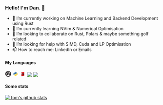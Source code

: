### Hello! I'm Dan. 👋

- 🔭 I’m currently working on Machine Learning and Backend Development using Rust
- 🌱 I’m currently learning NVim & Numerical Optimisation
- 👯 I’m looking to collaborate on Rust, Polars & maybe something golf related
- 🤔 I’m looking for help with SIMD, Cuda and LP Optimisation 
- 📫 How to reach me: LinkedIn or Emails

#### My Languages
<code><img height="20" src="https://raw.githubusercontent.com/github/explore/80688e429a7d4ef2fca1e82350fe8e3517d3494d/topics/rust/rust.png"></code>
<code><img height="20" src="https://raw.githubusercontent.com/github/explore/80688e429a7d4ef2fca1e82350fe8e3517d3494d/topics/python/python.png"></code>
<code><img height="20" src="https://raw.githubusercontent.com/github/explore/80688e429a7d4ef2fca1e82350fe8e3517d3494d/topics/scala/scala.png"></code>
<code><img height="20" src="https://raw.githubusercontent.com/github/explore/80688e429a7d4ef2fca1e82350fe8e3517d3494d/topics/r/r"></code>
<code><img height="20" src="https://raw.githubusercontent.com/github/explore/80688e429a7d4ef2fca1e82350fe8e3517d3494d/topics/typescript/typescript"></code>

#### Some stats

<a href="https://github.com/dandxy89">
  <img align="center" src="https://github-readme-stats.anuraghazra1.vercel.app/api?username=dandxy89&show_icons=true&include_all_commits=true&count_private=true&theme=gruvbox&hide_border=true" alt="Tom's github stats" />
</a>
